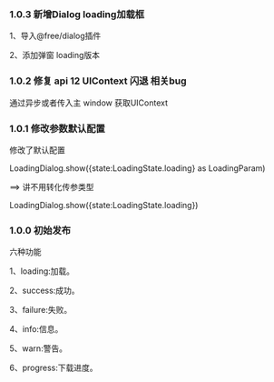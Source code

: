 ### 1.0.3 新增Dialog loading加载框

1、导入@free/dialog插件

2、添加弹窗 loading版本

### 1.0.2 修复 api 12 UIContext 闪退 相关bug

通过异步或者传入主 window 获取UIContext

### 1.0.1 修改参数默认配置

修改了默认配置

LoadingDialog.show({state:LoadingState.loading} as LoadingParam)

==> 讲不用转化传参类型

LoadingDialog.show({state:LoadingState.loading})

### 1.0.0 初始发布

六种功能

1、loading:加载。

2、success:成功。

3、failure:失败。

4、info:信息。

5、warn:警告。

6、progress:下载进度。